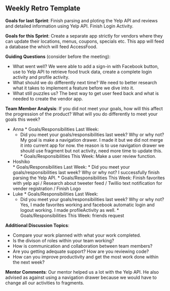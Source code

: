 ## Weekly Retro Template  

**Goals for last Sprint**:
 Finish parsing and ploting the Yelp API and reviews and detailed information using Yelp API. Finish Login Activity.

**Goals for this Sprint**:
Create a separate app strictly for vendors where they can update their locations, menus, coupons, specials etc. This app will feed a database the which will feed AccessFood.

**Guiding Questions** (consider before the meeting):

  *  What went well?
  We were able to add a sign-in with Facebook button, use to Yelp API to retrieve food truck data, create a complete login activity and profile activity. 
  *  What should we do differently next time?
  We need to better research what it takes to implement a feature before we dive into it.
  *  What still puzzles us?
  The best way to get user feed back and what is needed to create the vendor app.
 
**Team Member Analysis**:
If you did not meet your goals, how will this affect the progression of the product? What will you do differently to meet your goals this week?

  *  Anna
    * Goals/Responsibilities Last Week:
        * Did you meet your goals/responsibilities last week? Why or why not?
         My goal is make a navigation drawer. I made it but we did not merge it into current app for now. the reason is to use navigation drawer we should use fragment but not activity, need more time to update this. 
    * Goals/Responsibilities This Week:
    Make a user review function.
  *  Hoshiko    
    * Goals/Responsibilities Last Week:
         * Did you meet your goals/responsibilities last week? Why or why not?
         I successfully finish parsing the Yelp API.
    * Goals/Responsibilities This Week:
    Finish favorites with yelp api / Research about tweeter feed / Twillio text notification for vender registration / Finish Logo
  *  Luke
    * Goals/Responsibilities Last Week:
       * Did you meet your goals/responsibilities last week? Why or why not?
       Yes, I made favorites working and facebook automatic login and logout working. I made profileActivity as well.
    * Goals/Responsibilities This Week:
    friends request

**Additional Discussion Topics**:

  *  Compare your work planned with what your work completed. 
  *  Is the divison of roles within your team working?
  *  How is communication and collaboration between team members?
  *  Are you getting adequate support? How are you reviewing code?
  *  How can you improve productivity and get the most work done within the next week?

**Mentor Comments**:
Our mentor helped us a lot with the Yelp API. He also advised as against using a navigation drawer because we would have to change all our activities to fragments.
